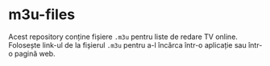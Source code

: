 # m3u-files

Acest repository conține fișiere `.m3u` pentru liste de redare TV online. Folosește link-ul de la fișierul `.m3u` pentru a-l încărca într-o aplicație sau într-o pagină web.

